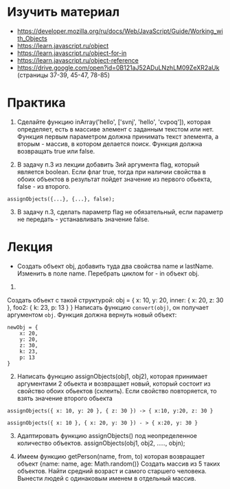 # Изучить материал

* https://developer.mozilla.org/ru/docs/Web/JavaScript/Guide/Working_with_Objects
* https://learn.javascript.ru/object
* https://learn.javascript.ru/object-for-in
* https://learn.javascript.ru/object-reference
* https://drive.google.com/open?id=0B121aJ52ADuLNzhLM09ZeXR2aUk (страницы 37-39, 45-47, 78-85)

# Практика

1) Сделайте функцию inArray('hello', ['svnj', 'hello', 'cvpoq']), которая определяет, есть в массиве элемент с заданным текстом или нет. Функция первым параметром должна принимать
текст элемента, а вторым - массив, в котором делается поиск. Функция должна
возвращать true или false.

2) В задачу п.3 из лекции добавить 3ий аргумента flag, который является boolean. Если флаг true, тогда при наличии свойства в обоих объектов в результат пойдет значение из первого обьекта, false - из второго.
```
assignObjects({...}, {...}, false);
```

3) В задачу п.3, сделать параметр flag не обязательный, если параметр не передать - устанавливать значение false.



# Лекция

* Cоздать объект obj, добавить туда два свойства name и lastName. Изменить в поле name. Перебрать циклом for - in объект obj.<br/>
1)
Создать объект с такой структурой:
    obj = {
        x: 10,
        y: 20,
        inner: {
            x: 20,
            z: 30
        },
        foo2: {
            k: 23,
            p: 13
        }
    }
Написать функцию `convert(obj)`, он получает аргументом `obj`.
Функция должна вернуть новый объект:

    newObj = {
        x: 20,
        y: 20,
        z: 30,
        k: 23,
        p: 13
    }

 

2) Написать функцию assignObjects(obj1, obj2), которая принимает аргументами 2 обьекта и возвращает новый, который состоит из свойство обоих обьектов (склеить). Если свойство повторяется, то взять значение второго обьекта

```
assignObjects({ x: 10, y: 20 }, { z: 30 }) -> { x:10, y:20, z: 30 }

assignObjects({ x: 10 }, { x: 20, y: 30 }) - > { x:20, y: 30 }
```

3) Адаптировать функцию assignObjects() под неопределенное количество объектов. assignObjects(obj1, obj2, ....., objn);

4) Имеем функцию getPerson(name, from, to) которая возвращает объект {name: name, age: Math.random()}
Создать массив из 5 таких объектов.
Найти средний возраст и самого старшего человека.
Вынести людей с одинаковым именем в отдельный массив.